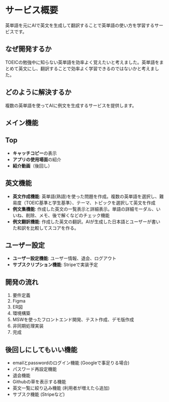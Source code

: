 # サービス概要

英単語を元にAIで英文を生成して翻訳することで英単語の使い方を学習するサービスです。

## なぜ開発するか

TOEICの勉強中に知らない英単語を効率よく覚えたいと考えました。英単語をまとめて英文にし、翻訳することで効率よく学習できるのではないかと考えました。

## どのように解決するか

複数の英単語を使ってAIに例文を生成するサービスを提供します。

## メイン機能

## Top

- **キャッチコピー**の表示
- **アプリの使用場面**の紹介
- **紹介動画**（後回し）

## 英文機能

- **英文作成機能**: 英単語(熟語)を使った問題を作成。複数の英単語を選択し、難易度（TOEIC基準と学生基準）、テーマ、トピックを選択して英文を作成
- **例文集機能**: 作成した英文の一覧表示と詳細表示。単語の詳細モーダル、いいね、削除、メモ、後で解くなどのチェック機能
- **例文翻訳機能**: 作成した英文の翻訳。AIが生成した日本語とユーザーが書いた和訳を比較してスコアを作る。

## ユーザー設定

- **ユーザー設定機能**: ユーザー情報、退会、ログアウト
- **サブスクリプション機能**: Stripeで実装予定

## 開発の流れ

1. 要件定義
2. Figma
3. ER図
4. 環境構築
5. MSWを使ったフロントエンド開発、テスト作成、デモ版作成
6. 非同期処理実装
7. 完成

## 後回しにしてもいい機能

- emailとpasswordのログイン機能 (Googleで事足りる場合)
- パスワード再設定機能
- 退会機能
- Githubの草を表示する機能
- 英文一覧に絞り込み機能 (利用者が増えたら追加)
- サブスク機能 (Stripeなど)
